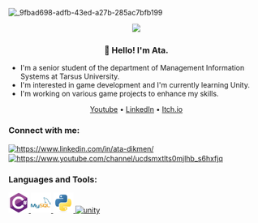 ![_9fbad698-adfb-43ed-a27b-285ac7bfb199](https://github.com/AtaDikmen/AtaDikmen/assets/103599799/7079d861-688a-4782-a153-843b0a833445)

<p align="center">
    <img src="https://readme-typing-svg.demolab.com/?lines=Game%20Developer;&font=Fira%20Code&center=true&width=440&height=45&color=258edd&vCenter=true&pause=1000&size=22" /></a>
</p>

<h3 align="center">👋 Hello! I'm Ata.</h3>

- I'm a senior student of the department of Management Information Systems at Tarsus University.
- I'm interested in game development and I'm currently learning Unity.
- I'm working on various game projects to enhance my skills.

<p align="center">
  <a href="https://www.youtube.com/channel/UCdsMXtltS0MJLhb_S6HxFjQ">Youtube</a> •
  <a href="https://www.linkedin.com/in/ata-dikmen-351a11234/">LinkedIn</a> •
  <a href="https://atadk.itch.io/">Itch.io</a>
</p>

<h3 align="left">Connect with me:</h3>
<p align="left">
<a href="https://linkedin.com/in/ata-dikmen/" target="blank"><img align="center" src="https://raw.githubusercontent.com/rahuldkjain/github-profile-readme-generator/master/src/images/icons/Social/linked-in-alt.svg" alt="https://www.linkedin.com/in/ata-dikmen/" height="30" width="40" /></a>
<a href="https://www.youtube.com/channel/UCdsMXtltS0MJLhb_S6HxFjQ" target="blank"><img align="center" src="https://raw.githubusercontent.com/rahuldkjain/github-profile-readme-generator/master/src/images/icons/Social/youtube.svg" alt="https://www.youtube.com/channel/ucdsmxtlts0mjlhb_s6hxfjq" height="30" width="40" /></a>
</p>

<h3 align="left">Languages and Tools:</h3>
<p align="left"> <a href="https://www.w3schools.com/cs/" target="_blank" rel="noreferrer"> <img src="https://raw.githubusercontent.com/devicons/devicon/master/icons/csharp/csharp-original.svg" alt="csharp" width="40" height="40"/> </a> <a href="https://www.mysql.com/" target="_blank" rel="noreferrer"> <img src="https://raw.githubusercontent.com/devicons/devicon/master/icons/mysql/mysql-original-wordmark.svg" alt="mysql" width="40" height="40"/> </a> <a href="https://www.python.org" target="_blank" rel="noreferrer"> <img src="https://raw.githubusercontent.com/devicons/devicon/master/icons/python/python-original.svg" alt="python" width="40" height="40"/> </a> <a href="https://unity.com/" target="_blank" rel="noreferrer"> <img src="https://www.vectorlogo.zone/logos/unity3d/unity3d-icon.svg" alt="unity" width="40" height="40"/> </a> </p>




<!--
**AtaDikmen/AtaDikmen** is a ✨ _special_ ✨ repository because its `README.md` (this file) appears on your GitHub profile.

Here are some ideas to get you started:

- 🔭 I’m currently working on ...
- 🌱 I’m currently learning ...
- 👯 I’m looking to collaborate on ...
- 🤔 I’m looking for help with ...
- 💬 Ask me about ...
- 📫 How to reach me: ...
- 😄 Pronouns: ...
- ⚡ Fun fact: ...
-->

